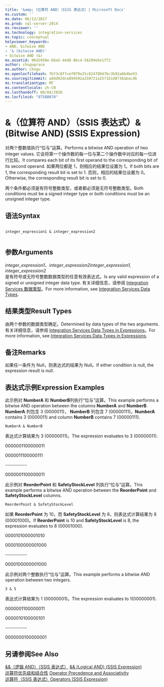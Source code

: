 ```yaml
---
title: '&amp;（位算符 AND）（SSIS 表达式）| Microsoft Docs'
ms.custom: ''
ms.date: 06/13/2017
ms.prod: sql-server-2014
ms.reviewer: ''
ms.technology: integration-services
ms.topic: conceptual
helpviewer_keywords:
- AND, bitwise AND
- '& (bitwise AND)'
- bitwise AND (&)
ms.assetid: 06d2958e-66a5-44d8-8bc4-56209ebe1ff2
author: chugugrace
ms.author: chugu
ms.openlocfilehash: fbf3c8ffcef079e25c82478947bc3b92a6b4be93
ms.sourcegitcommit: ad4d92dce894592a259721a1571b1d8736abacdb
ms.translationtype: MT
ms.contentlocale: zh-CN
ms.lasthandoff: 08/04/2020
ms.locfileid: "87588670"
---
```

# <a name="amp-bitwise-and-ssis-expression"></a><span data-ttu-id="4c3bc-102">&amp;（位算符 AND）（SSIS 表达式）</span><span class="sxs-lookup"><span data-stu-id="4c3bc-102">&amp; (Bitwise AND) (SSIS Expression)</span></span>
  <span data-ttu-id="4c3bc-103">对两个整数值执行“位与”运算。</span><span class="sxs-lookup"><span data-stu-id="4c3bc-103">Performs a bitwise AND operation of two integer values.</span></span> <span data-ttu-id="4c3bc-104">它会将第一个操作数的每一位与第二个操作数中对应的每一位进行比较。</span><span class="sxs-lookup"><span data-stu-id="4c3bc-104">It compares each bit of its first operand to the corresponding bit of its second operand.</span></span> <span data-ttu-id="4c3bc-105">如果两位都是 1，则相应的结果位设置为 1。</span><span class="sxs-lookup"><span data-stu-id="4c3bc-105">If both bits are 1, the corresponding result bit is set to 1.</span></span> <span data-ttu-id="4c3bc-106">否则，相应的结果位设置为 0。</span><span class="sxs-lookup"><span data-stu-id="4c3bc-106">Otherwise, the corresponding result bit is set to 0.</span></span>  
  
 <span data-ttu-id="4c3bc-107">两个条件都必须是有符号整数类型，或者都必须是无符号整数类型。</span><span class="sxs-lookup"><span data-stu-id="4c3bc-107">Both conditions must be a signed integer type or both conditions must be an unsigned integer type.</span></span>  
  
## <a name="syntax"></a><span data-ttu-id="4c3bc-108">语法</span><span class="sxs-lookup"><span data-stu-id="4c3bc-108">Syntax</span></span>  
  
```  
  
integer_expression1 & integer_expression2  
  
```  
  
## <a name="arguments"></a><span data-ttu-id="4c3bc-109">参数</span><span class="sxs-lookup"><span data-stu-id="4c3bc-109">Arguments</span></span>  
 <span data-ttu-id="4c3bc-110">*integer_expression1、integer_expression2*</span><span class="sxs-lookup"><span data-stu-id="4c3bc-110">*integer_expression1, integer_expression2*</span></span>  
 <span data-ttu-id="4c3bc-111">是有符号或无符号整数数据类型的任意有效表达式。</span><span class="sxs-lookup"><span data-stu-id="4c3bc-111">Is any valid expression of a signed or unsigned integer data type.</span></span> <span data-ttu-id="4c3bc-112">有关详细信息，请参阅 [Integration Services 数据类型](../data-flow/integration-services-data-types.md)。</span><span class="sxs-lookup"><span data-stu-id="4c3bc-112">For more information, see [Integration Services Data Types](../data-flow/integration-services-data-types.md).</span></span>  
  
## <a name="result-types"></a><span data-ttu-id="4c3bc-113">结果类型</span><span class="sxs-lookup"><span data-stu-id="4c3bc-113">Result Types</span></span>  
 <span data-ttu-id="4c3bc-114">由两个参数的数据类型确定。</span><span class="sxs-lookup"><span data-stu-id="4c3bc-114">Determined by data types of the two arguments.</span></span> <span data-ttu-id="4c3bc-115">有关详细信息，请参阅 [Integration Services Data Types in Expressions](integration-services-data-types-in-expressions.md)。</span><span class="sxs-lookup"><span data-stu-id="4c3bc-115">For more information, see [Integration Services Data Types in Expressions](integration-services-data-types-in-expressions.md).</span></span>  
  
## <a name="remarks"></a><span data-ttu-id="4c3bc-116">备注</span><span class="sxs-lookup"><span data-stu-id="4c3bc-116">Remarks</span></span>  
 <span data-ttu-id="4c3bc-117">如果任一条件为 Null，则表达式的结果为 Null。</span><span class="sxs-lookup"><span data-stu-id="4c3bc-117">If either condition is null, the expression result is null.</span></span>  
  
## <a name="expression-examples"></a><span data-ttu-id="4c3bc-118">表达式示例</span><span class="sxs-lookup"><span data-stu-id="4c3bc-118">Expression Examples</span></span>  
 <span data-ttu-id="4c3bc-119">此示例对 **NumberA** 和 **NumberB**列执行“位与”运算。</span><span class="sxs-lookup"><span data-stu-id="4c3bc-119">This example performs a bitwise AND operation between the columns **NumberA** and **NumberB**.</span></span> <span data-ttu-id="4c3bc-120">**NumberA** 列包含 3 (0000011)， **NumberB** 列包含 7 (00000111)。</span><span class="sxs-lookup"><span data-stu-id="4c3bc-120">**NumberA** contains 3 (0000011) and column **NumberB** contains 7 (00000111).</span></span>  
  
```  
NumberA & NumberB  
```  
  
 <span data-ttu-id="4c3bc-121">表达式计算结果为 3 (00000011)。</span><span class="sxs-lookup"><span data-stu-id="4c3bc-121">The expression evaluates to 3 (00000011).</span></span>  
  
 <span data-ttu-id="4c3bc-122">00000011</span><span class="sxs-lookup"><span data-stu-id="4c3bc-122">00000011</span></span>  
  
 <span data-ttu-id="4c3bc-123">00000111</span><span class="sxs-lookup"><span data-stu-id="4c3bc-123">00000111</span></span>  
  
 ----------\-  
  
 <span data-ttu-id="4c3bc-124">00000011</span><span class="sxs-lookup"><span data-stu-id="4c3bc-124">00000011</span></span>  
  
 <span data-ttu-id="4c3bc-125">此示例对 **ReorderPoint** 和 **SafetyStockLevel** 列执行“位与”运算。</span><span class="sxs-lookup"><span data-stu-id="4c3bc-125">This example performs a bitwise AND operation between the **ReorderPoint** and **SafetyStockLevel** columns.</span></span>  
  
```  
ReorderPoint & SafetyStockLevel  
```  
  
 <span data-ttu-id="4c3bc-126">如果 **ReorderPoint** 为 10，而 **SafetyStockLevel** 为 8，则表达式计算结果为 8 (00001000)。</span><span class="sxs-lookup"><span data-stu-id="4c3bc-126">If **ReorderPoint** is 10 and **SafetyStockLevel** is 8, the expression evaluates to 8 (00001000).</span></span>  
  
 <span data-ttu-id="4c3bc-127">00001010</span><span class="sxs-lookup"><span data-stu-id="4c3bc-127">00001010</span></span>  
  
 <span data-ttu-id="4c3bc-128">00001000</span><span class="sxs-lookup"><span data-stu-id="4c3bc-128">00001000</span></span>  
  
 ----------\-  
  
 <span data-ttu-id="4c3bc-129">00001000</span><span class="sxs-lookup"><span data-stu-id="4c3bc-129">00001000</span></span>  
  
 <span data-ttu-id="4c3bc-130">此示例对两个整数执行“位与”运算。</span><span class="sxs-lookup"><span data-stu-id="4c3bc-130">This example performs a bitwise AND operation between two integers.</span></span>  
  
```  
3 & 5   
```  
  
 <span data-ttu-id="4c3bc-131">表达式计算结果为 1 (00000001)。</span><span class="sxs-lookup"><span data-stu-id="4c3bc-131">The expression evaluates to 1(00000001).</span></span>  
  
 <span data-ttu-id="4c3bc-132">00000011</span><span class="sxs-lookup"><span data-stu-id="4c3bc-132">00000011</span></span>  
  
 <span data-ttu-id="4c3bc-133">00000101</span><span class="sxs-lookup"><span data-stu-id="4c3bc-133">00000101</span></span>  
  
 ----------\-  
  
 <span data-ttu-id="4c3bc-134">00000001</span><span class="sxs-lookup"><span data-stu-id="4c3bc-134">00000001</span></span>  
  
## <a name="see-also"></a><span data-ttu-id="4c3bc-135">另请参阅</span><span class="sxs-lookup"><span data-stu-id="4c3bc-135">See Also</span></span>  
 <span data-ttu-id="4c3bc-136">[&&（逻辑 AND）（SSIS 表达式）](logical-and-ssis-expression.md) </span><span class="sxs-lookup"><span data-stu-id="4c3bc-136">[&& &#40;Logical AND&#41; &#40;SSIS Expression&#41;](logical-and-ssis-expression.md) </span></span>  
 <span data-ttu-id="4c3bc-137">[运算符优先级和结合性](operator-precedence-and-associativity.md) </span><span class="sxs-lookup"><span data-stu-id="4c3bc-137">[Operator Precedence and Associativity](operator-precedence-and-associativity.md) </span></span>  
 [<span data-ttu-id="4c3bc-138">运算符（SSIS 表达式）</span><span class="sxs-lookup"><span data-stu-id="4c3bc-138">Operators &#40;SSIS Expression&#41;</span></span>](operators-ssis-expression.md)  
  
  

